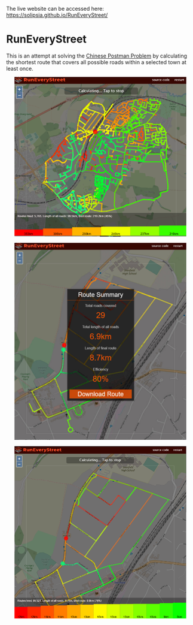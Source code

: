The live website can be accessed here: https://solipsia.github.io/RunEveryStreet/
# RunEveryStreet
This is an attempt at solving the [Chinese Postman Problem](https://en.wikipedia.org/wiki/Route_inspection_problem) by calculating the shortest route that covers all possible roads within a selected town at least once.

<p align="center">
  <img width="460" src="/docs/Square.png">
</p>
<p align="center">
  <img width="460" src="/docs/DownloadRoute.png"> 
</p>
<p align="center">
  <img width="460" src="/docs/Calculating.png">
</p>